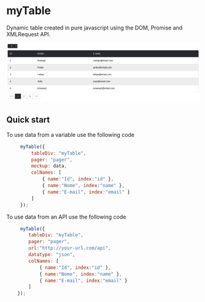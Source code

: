 # myTable
Dynamic table created in pure javascript using the DOM, Promise and XMLRequest API.

![Screenshot 1](screenshot.jpeg)

## Quick start
To use data from a variable use the following code
```javascript
     myTable({
         tableDiv: "myTable",
         pager: "pager",
         mockup: data,
         colNames: [
             { name:"Id", index:"id" },
             { name:"Nome", index:"name" },
             { name:"E-mail", index:"email" }
         ]
     });
```
To use data from an API use the following code
```javascript
     myTable({
        tableDiv: "myTable",
        pager: "pager",
        url:"http://your-url.com/api",
        datatype: "json",
        colNames: [
            { name:"Id", index:"id" },
            { name:"Nome", index:"name" },
            { name:"E-mail", index:"email" }
        ]
    });
```